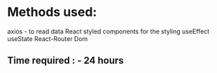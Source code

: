 # Methods used:
axios  - to read data
React styled components for the styling
useEffect
useState
React-Router Dom

## Time required : - 24 hours
